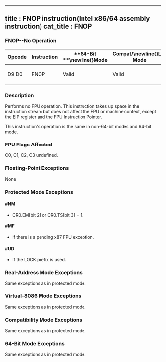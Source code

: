 ----------------------------
title : FNOP instruction(Intel x86/64 assembly instruction)
cat_title : FNOP
----------------------------
### FNOP--No Operation


|**Opcode**|**Instruction**|**64-Bit **\newline{}**Mode**|**Compat/**\newline{}**Leg Mode**|**Description**|
|----------|---------------|-----------------------------|---------------------------------|---------------|
|D9 D0|FNOP|Valid|Valid|No operation is performed.|
### Description


Performs no FPU operation. This instruction takes up space in the instruction stream but does not affect the FPU or machine context, except the EIP register and the FPU Instruction Pointer.

This instruction's operation is the same in non-64-bit modes and 64-bit mode.

### FPU Flags Affected


C0, C1, C2, C3 undefined.

### Floating-Point Exceptions


None


### Protected Mode Exceptions

#### #NM
* CR0.EM[bit 2] or CR0.TS[bit 3] = 1.

#### #MF
* If there is a pending x87 FPU exception.

#### #UD
* If the LOCK prefix is used.

### Real-Address Mode Exceptions



Same exceptions as in protected mode.


### Virtual-8086 Mode Exceptions



Same exceptions as in protected mode.


### Compatibility Mode Exceptions



Same exceptions as in protected mode.


### 64-Bit Mode Exceptions



Same exceptions as in protected mode.

